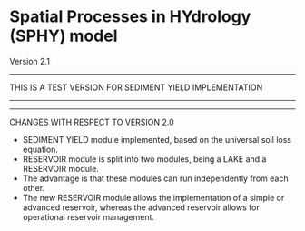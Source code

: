 # Spatial Processes in HYdrology (SPHY) model
Version 2.1

***********************************************************
THIS IS A TEST VERSION FOR SEDIMENT YIELD IMPLEMENTATION
***********************************************************

********************************************************************************
CHANGES WITH RESPECT TO VERSION 2.0

- SEDIMENT YIELD module implemented, based on the universal soil loss equation.
- RESERVOIR module is split into two modules, being a LAKE and a RESERVOIR module. 
- The advantage is that these modules can run independently from each other.
- The new RESERVOIR module allows the implementation of a simple or advanced reservoir, whereas the advanced reservoir allows for operational reservoir management.